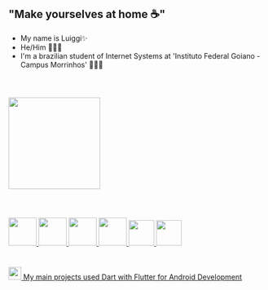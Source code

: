 
## "Make yourselves at home ☕"
- My name is Luiggi✨
- He/Him 👨🏻‍💻
- I'm a brazilian student of Internet Systems at 'Instituto Federal Goiano - Campus Morrinhos' 🙋🏻‍♂️
# 
<div>
<br>
<a href="https://github.com/ludige">
<img loading="lazy" height="180em" src="https://github-readme-stats.vercel.app/api/top-langs/?username=ludige&layout=compact&langs_count=7&theme=dracula"/>
</div>

#

<div>
<br>
<img loading="lazy" src="https://cdn.jsdelivr.net/gh/devicons/devicon/icons/java/java-original.svg" width="55" height="55"/>
<img loading="lazy" src="https://cdn.jsdelivr.net/gh/devicons/devicon/icons/javascript/javascript-original.svg" width="55" height="55"/>
<img loading="lazy" src="https://cdn.jsdelivr.net/gh/devicons/devicon/icons/nodejs/nodejs-original.svg" width="55" height="55"/>
<img loading="lazy" src="https://cdn.jsdelivr.net/gh/devicons/devicon/icons/python/python-plain.svg" width="55" height="55"/>
<img loading="lazy" src="https://cdn.jsdelivr.net/gh/devicons/devicon/icons/dart/dart-original.svg" width="50" height="50"/>
<img loading="lazy" src="https://cdn.jsdelivr.net/gh/devicons/devicon/icons/flutter/flutter-original.svg" width="50" height="50"/>
</div>

#
<img loading="lazy" src="https://cdn.jsdelivr.net/gh/devicons/devicon/icons/flutter/flutter-original.svg" width="25" height="25"/> My main projects used Dart with Flutter for Android Development


